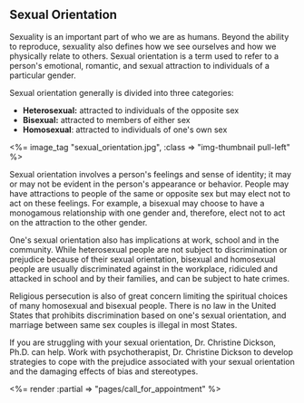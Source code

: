 <div class="panel-heading">
<h2 class="panel-title">
Sexual Orientation
</h2>
</div>

<div class="panel-body">

<p>Sexuality is an important part of who we are as humans. Beyond the ability to reproduce, sexuality also defines how we see ourselves and how we physically relate to others. Sexual orientation is a term used to refer to a person's emotional, romantic, and sexual attraction to individuals of a particular gender.</p>

<p>Sexual orientation generally is divided into three categories:</p>
<ul>
<li><b>Heterosexual:</b> attracted to individuals of the opposite sex</li>
<li><b>Bisexual:</b> attracted to members of either sex</li>
<li><b>Homosexual</b>: attracted to individuals of one's own sex</li>
</ul>

<%= image_tag "sexual_orientation.jpg", :class => "img-thumbnail pull-left" %>

<p>Sexual orientation involves a person's feelings and sense of identity; it may or may not be evident in the person's appearance or behavior. People may have attractions to people of the same or opposite sex but may elect not to act on these feelings. For example, a bisexual may choose to have a monogamous relationship with one gender and, therefore, elect not to act on the attraction to the other gender.</p>

<p>One's sexual orientation also has implications at work, school and in the community. While heterosexual people are not subject to discrimination or prejudice because of their sexual orientation, bisexual and homosexual people are usually discriminated against in the workplace, ridiculed and attacked in school and by their families, and can be subject to hate crimes.</p> 

<p>Religious persecution is also of great concern limiting the spiritual choices of many homosexual and bisexual people. There is no law in the United States that prohibits discrimination based on one's sexual orientation, and marriage between same sex couples is illegal in most States.</p>

<p>If you are struggling with your sexual orientation, Dr. Christine Dickson, Ph.D. can help. Work with psychotherapist, Dr. Christine Dickson to develop strategies to cope with the prejudice associated with your sexual orientation and the damaging effects of bias and stereotypes. </p>

<p><%= render :partial => "pages/call_for_appointment" %></p>

</div>